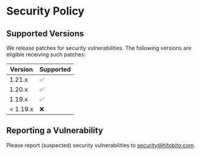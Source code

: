 # Security Policy

## Supported Versions

We release patches for security vulnerabilities. The following versions are eligible receiving such patches:

| Version  | Supported          |
| -------- | ------------------ |
| 1.21.x   | :white_check_mark: |
| 1.20.x   | :white_check_mark: |
| 1.19.x   | :white_check_mark: |
| < 1.19.x | :x:                |

## Reporting a Vulnerability

Please report (suspected) security vulnerabilities to security@hitobito.com.
